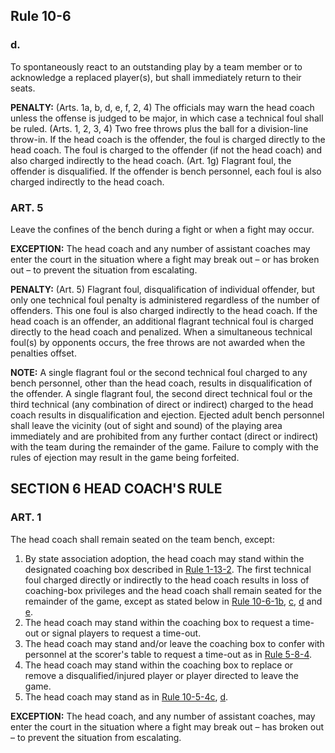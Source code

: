 <!-- Section: Rule 10-6 -->

## Rule 10-6

### d.

To spontaneously react to an outstanding play by a team member or to acknowledge a replaced player(s), but shall immediately return to their seats.

**PENALTY:** (Arts. 1a, b, d, e, f, 2, 4) The officials may warn the head coach unless the offense is judged to be major, in which case a technical foul shall be ruled. (Arts. 1, 2, 3, 4) Two free throws plus the ball for a division-line throw-in. If the head coach is the offender, the foul is charged directly to the head coach. The foul is charged to the offender (if not the head coach) and also charged indirectly to the head coach. (Art. 1g) Flagrant foul, the offender is disqualified. If the offender is bench personnel, each foul is also charged indirectly to the head coach.

### ART. 5

Leave the confines of the bench during a fight or when a fight may occur.

**EXCEPTION:** The head coach and any number of assistant coaches may enter the court in the situation where a fight may break out – or has broken out – to prevent the situation from escalating.

**PENALTY:** (Art. 5) Flagrant foul, disqualification of individual offender, but only one technical foul penalty is administered regardless of the number of offenders. This one foul is also charged indirectly to the head coach. If the head coach is an offender, an additional flagrant technical foul is charged directly to the head coach and penalized. When a simultaneous technical foul(s) by opponents occurs, the free throws are not awarded when the penalties offset.

**NOTE:** A single flagrant foul or the second technical foul charged to any bench personnel, other than the head coach, results in disqualification of the offender. A single flagrant foul, the second direct technical foul or the third technical (any combination of direct or indirect) charged to the head coach results in disqualification and ejection. Ejected adult bench personnel shall leave the vicinity (out of sight and sound) of the playing area immediately and are prohibited from any further contact (direct or indirect) with the team during the remainder of the game. Failure to comply with the rules of ejection may result in the game being forfeited.

<!-- Section: Head Coach's Rule -->

## SECTION 6 HEAD COACH'S RULE

### ART. 1

The head coach shall remain seated on the team bench, except:

1. By state association adoption, the head coach may stand within the designated coaching box described in [Rule 1-13-2](#rule-1-13-2). The first technical foul charged directly or indirectly to the head coach results in loss of coaching-box privileges and the head coach shall remain seated for the remainder of the game, except as stated below in [Rule 10-6-1b](#rule-10-6-1b), [c](#rule-10-6-1c), [d](#rule-10-6-1d) and [e](#rule-10-6-1e).
2. The head coach may stand within the coaching box to request a time-out or signal players to request a time-out.
3. The head coach may stand and/or leave the coaching box to confer with personnel at the scorer's table to request a time-out as in [Rule 5-8-4](#rule-5-8-4).
4. The head coach may stand within the coaching box to replace or remove a disqualified/injured player or player directed to leave the game.
5. The head coach may stand as in [Rule 10-5-4c](#rule-10-5-4c), [d](#rule-10-5-4d).

**EXCEPTION:** The head coach, and any number of assistant coaches, may enter the court in the situation where a fight may break out – has broken out – to prevent the situation from escalating.
